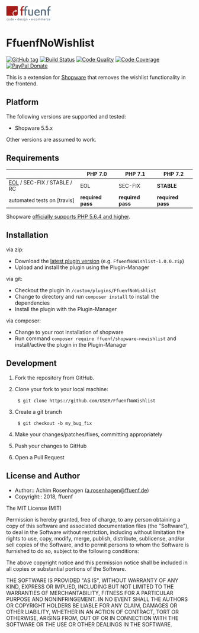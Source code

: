 <a href="http://www.ffuenf.de" title="ffuenf - code • design • e-commerce"><img src="https://github.com/ffuenf/Ffuenf_Common/blob/master/skin/adminhtml/default/default/ffuenf/ffuenf.png" alt="ffuenf - code • design • e-commerce" /></a>

FfuenfNoWishlist
================
[![GitHub tag](https://img.shields.io/github/tag/ffuenf/FfuenfNoWishlist.svg)](https://github.com/ffuenf/FfuenfNoWishlist)
[![Build Status](https://img.shields.io/travis/ffuenf/FfuenfNoWishlist.svg)](https://travis-ci.org/ffuenf/FfuenfNoWishlist)
[![Code Quality](https://scrutinizer-ci.com/g/ffuenf/FfuenfNoWishlist/badges/quality-score.png?b=master)](https://scrutinizer-ci.com/g/ffuenf/FfuenfNoWishlist/?branch=master)
[![Code Coverage](https://scrutinizer-ci.com/g/ffuenf/FfuenfNoWishlist/badges/coverage.png?b=master)](https://scrutinizer-ci.com/g/ffuenf/FfuenfNoWishlist/?branch=master)
[![PayPal Donate](https://img.shields.io/badge/paypal-donate-blue.svg)](https://www.paypal.com/cgi-bin/webscr?cmd=_s-xclick&hosted_button_id=J2PQS2WLT2Y8W&item_name=Shopware%20Extension%3a%20FfuenfNoWishlist&item_number=FfuenfNoWishlist&currency_code=EUR)

This is a extension for [Shopware](https://de.shopware.com/) that removes the wishlist functionality in the frontend.

Platform
--------

The following versions are supported and tested:

* Shopware 5.5.x

Other versions are assumed to work.

Requirements
------------

|                                                                              | PHP 7.0           | PHP 7.1           | PHP 7.2           |
| ---------------------------------------------------------------------------- | ----------------- | ----------------- | ----------------- |
| [EOL](https://secure.php.net/supported-versions.php) / SEC-FIX / STABLE / RC | EOL               | SEC-FIX           | **STABLE**        |
| automated tests on [travis]                                                  | **required pass** | **required pass** | **required pass** |

Shopware [officially supports PHP 5.6.4 and higher](https://community.shopware.com/Systemanforderungen_detail_1840.html#Server).

Installation
------------

via zip:

* Download the [latest plugin version](https://github.com/Ffuenf/FfuenfNoWishlist/releases/latest/) (e.g. `FfuenfNoWishlist-1.0.0.zip`)
* Upload and install the plugin using the Plugin-Manager

via git:

* Checkout the plugin in `/custom/plugins/FfuenfNoWishlist`
* Change to directory and run `composer install` to install the dependencies
* Install the plugin with the Plugin-Manager

via composer:

* Change to your root installation of shopware
* Run command `composer require ffuenf/shopware-nowishlist` and install/active the plugin in the Plugin-Manager

Development
-----------
1. Fork the repository from GitHub.
2. Clone your fork to your local machine:

        $ git clone https://github.com/USER/FfuenfNoWishlist

3. Create a git branch

        $ git checkout -b my_bug_fix

4. Make your changes/patches/fixes, committing appropriately
5. Push your changes to GitHub
6. Open a Pull Request

License and Author
------------------

- Author:: Achim Rosenhagen (<a.rosenhagen@ffuenf.de>)
- Copyright:: 2018, ffuenf

The MIT License (MIT)

Permission is hereby granted, free of charge, to any person obtaining a copy
of this software and associated documentation files (the "Software"), to deal
in the Software without restriction, including without limitation the rights
to use, copy, modify, merge, publish, distribute, sublicense, and/or sell
copies of the Software, and to permit persons to whom the Software is
furnished to do so, subject to the following conditions:

The above copyright notice and this permission notice shall be included in all
copies or substantial portions of the Software.

THE SOFTWARE IS PROVIDED "AS IS", WITHOUT WARRANTY OF ANY KIND, EXPRESS OR
IMPLIED, INCLUDING BUT NOT LIMITED TO THE WARRANTIES OF MERCHANTABILITY,
FITNESS FOR A PARTICULAR PURPOSE AND NONINFRINGEMENT. IN NO EVENT SHALL THE
AUTHORS OR COPYRIGHT HOLDERS BE LIABLE FOR ANY CLAIM, DAMAGES OR OTHER
LIABILITY, WHETHER IN AN ACTION OF CONTRACT, TORT OR OTHERWISE, ARISING FROM,
OUT OF OR IN CONNECTION WITH THE SOFTWARE OR THE USE OR OTHER DEALINGS IN THE
SOFTWARE.